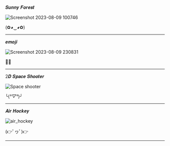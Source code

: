 𝑺𝒖𝒏𝒏𝒚 𝑭𝒐𝒓𝒆𝒔𝒕

![Screenshot 2023-08-09 100746](https://github.com/noriakeivanfard/pythonClass/assets/137643989/f6281fe4-e7a4-4d1c-a4cc-6d58a53343fe)

(✿◕‿◕✿)
____________________________________________________________________________________________________________________________________

𝒆𝒎𝒐𝒋𝒊

![Screenshot 2023-08-09 230831](https://github.com/noriakeivanfard/pythonClass/assets/137643989/5b608112-43a6-4e52-80e1-ba701fb56b4e)

🙂🧢
___________________________________________________________________________________________________________________________________

2𝑫 𝑺𝒑𝒂𝒄𝒆 𝑺𝒉𝒐𝒐𝒕𝒆𝒓

![Space shooter](https://github.com/noriakeivanfard/pythonClass/assets/137643989/88b7540b-48c1-4bb1-938e-cbd6f42fd142)

╰(*°▽°*)╯
___________________________________________________________________________________________________________________________________

𝑨𝒊𝒓 𝑯𝒐𝒄𝒌𝒆𝒚

![air_hockey](https://github.com/noriakeivanfard/pythonClass/assets/137643989/622a14b4-4dd1-43a3-8603-2138c9b45ec7)

(👉ﾟヮﾟ)👉
_______________________________________________________________________________________________________________________________________
